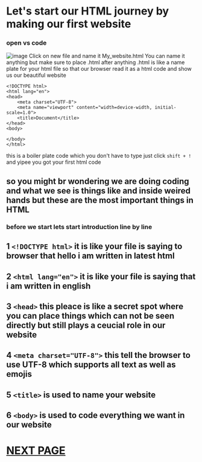 # Let's start our HTML journey by making our first website 
### open vs code 
![image](https://github.com/user-attachments/assets/05851a2c-48b5-4ef5-a2a5-362c42fd9de2)
Click on new file and name it My_website.html You can name it anything but make sure to place .html after anything 
.html is like a name plate for your html file so that our browser read it as a html code and show us our beautiful website

```
<!DOCTYPE html>
<html lang="en">
<head>
    <meta charset="UTF-8">
    <meta name="viewport" content="width=device-width, initial-scale=1.0">
    <title>Document</title>
</head>
<body>
    
</body>
</html>
```
this is a boiler plate code which you don't have to type just click `shift + !` and yipee you got your first html code 
## so you might br wondering we are doing coding and what we see is things like <head> and <body> inside weired hands but these are the most important things in HTML 
### before we start lets start introduction line by line 
## 1   ` <!DOCTYPE html> ` it is like your file is saying to browser that hello i am written in latest html 
## 2   ` <html lang="en"> ` it is like your file is saying that i am written in english 
## 3   ` <head> ` this pleace is like a secret spot where you can place things which can not be seen directly but still plays a ceucial role in our website
## 4   ` <meta charset="UTF-8"> ` this tell the browser to use UTF-8 which supports all text as well as emojis 
## 5   ` <title> ` is used to name your website 
## 6   ` <body> ` is used to code everything we want in our website 
# [NEXT PAGE](#) 
